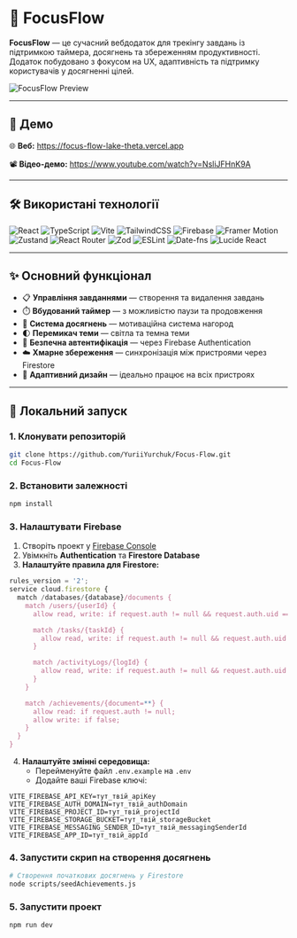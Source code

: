 # 🧠 FocusFlow

**FocusFlow** — це сучасний вебдодаток для трекінгу завдань із підтримкою таймера, досягнень та збереженням продуктивності. Додаток побудовано з фокусом на UX, адаптивність та підтримку користувачів у досягненні цілей.

![FocusFlow Preview](./preview.png)

---

## 🚀 Демо

🌐 **Веб:** https://focus-flow-lake-theta.vercel.app

📽️ **Відео-демо:** https://www.youtube.com/watch?v=NsliJFHnK9A

---

## 🛠️ Використані технології

![React](https://img.shields.io/badge/React-20232A?style=for-the-badge&logo=react&logoColor=61DAFB)
![TypeScript](https://img.shields.io/badge/TypeScript-007ACC?style=for-the-badge&logo=typescript&logoColor=white)
![Vite](https://img.shields.io/badge/Vite-646CFF?style=for-the-badge&logo=vite&logoColor=white)
![TailwindCSS](https://img.shields.io/badge/Tailwind_CSS-38B2AC?style=for-the-badge&logo=tailwind-css&logoColor=white)
![Firebase](https://img.shields.io/badge/Firebase-039BE5?style=for-the-badge&logo=Firebase&logoColor=white)
![Framer Motion](https://img.shields.io/badge/Framer_Motion-0055FF?style=for-the-badge&logo=framer&logoColor=white)
![Zustand](https://img.shields.io/badge/Zustand-443E38?style=for-the-badge)
![React Router](https://img.shields.io/badge/React_Router-CA4245?style=for-the-badge&logo=react-router&logoColor=white)
![Zod](https://img.shields.io/badge/Zod-3068B7?style=for-the-badge)
![ESLint](https://img.shields.io/badge/ESLint-4B3263?style=for-the-badge&logo=eslint&logoColor=white)
![Date-fns](https://img.shields.io/badge/Date--fns-770C56?style=for-the-badge)
![Lucide React](https://img.shields.io/badge/Lucide-F56565?style=for-the-badge&logo=lucide&logoColor=white)

--- 

## ✨ Основний функціонал

- 📋 **Управління завданнями** — створення та видалення завдань
- ⏱️ **Вбудований таймер** — з можливістю паузи та продовження
- 🧩 **Система досягнень** — мотиваційна система нагород
- 🌓 **Перемикач теми** — світла та темна теми
- 🔐 **Безпечна автентифікація** — через Firebase Authentication
- ☁️ **Хмарне збереження** — синхронізація між пристроями через Firestore
- 📱 **Адаптивний дизайн** — ідеально працює на всіх пристроях

---

## 🔧 Локальний запуск



### 1. Клонувати репозиторій

```bash
git clone https://github.com/YuriiYurchuk/Focus-Flow.git
cd Focus-Flow
```

### 2. Встановити залежності

```bash
npm install
```

### 3. Налаштувати Firebase


1. Створіть проект у [Firebase Console](https://console.firebase.google.com/)
2. Увімкніть **Authentication** та **Firestore Database**
3. **Налаштуйте правила для Firestore:**

```javascript
rules_version = '2';
service cloud.firestore {
  match /databases/{database}/documents {
    match /users/{userId} {
      allow read, write: if request.auth != null && request.auth.uid == userId;

      match /tasks/{taskId} {
        allow read, write: if request.auth != null && request.auth.uid == userId;
      }

      match /activityLogs/{logId} {
        allow read, write: if request.auth != null && request.auth.uid == userId;
      }
    }

    match /achievements/{document=**} {
      allow read: if request.auth != null;
      allow write: if false;
    }
  }
}
```

4. **Налаштуйте змінні середовища:**
   - Перейменуйте файл `.env.example` на `.env`
   - Додайте ваші Firebase ключі:

```env
VITE_FIREBASE_API_KEY=тут_твій_apiKey
VITE_FIREBASE_AUTH_DOMAIN=тут_твій_authDomain
VITE_FIREBASE_PROJECT_ID=тут_твій_projectId
VITE_FIREBASE_STORAGE_BUCKET=тут_твій_storageBucket
VITE_FIREBASE_MESSAGING_SENDER_ID=тут_твій_messagingSenderId
VITE_FIREBASE_APP_ID=тут_твій_appId
```

### 4. Запустити скрип на створення досягнень

```bash
# Створення початкових досягнень у Firestore
node scripts/seedAchievements.js
```

### 5. Запустити проект

```bash
npm run dev
```